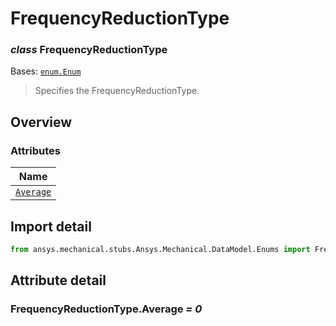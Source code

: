 # FrequencyReductionType

<a id="FrequencyReductionType"></a>

### *class* FrequencyReductionType

Bases: [`enum.Enum`](https://docs.python.org/3/library/enum.html#enum.Enum)

> Specifies the FrequencyReductionType.

> <!-- !! processed by numpydoc !! -->

<a id="overview"></a>

## Overview

### Attributes

| Name |
| ------------------------------------------------ |
| [`Average`](#FrequencyReductionType.Average) |

<a id="import-detail"></a>

## Import detail

```python
from ansys.mechanical.stubs.Ansys.Mechanical.DataModel.Enums import FrequencyReductionType
```

<a id="attribute-detail"></a>

## Attribute detail

<a id="FrequencyReductionType.Average"></a>

### FrequencyReductionType.Average *= 0*
